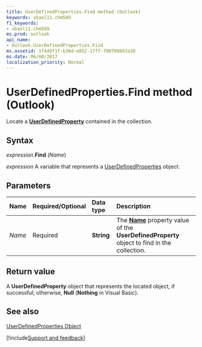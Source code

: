 ```yaml
---
title: UserDefinedProperties.Find method (Outlook)
keywords: vbaol11.chm589
f1_keywords:
- vbaol11.chm589
ms.prod: outlook
api_name:
- Outlook.UserDefinedProperties.Find
ms.assetid: 1f4ddf1f-b36d-e852-17ff-700708893a30
ms.date: 06/08/2017
localization_priority: Normal
---
```



# UserDefinedProperties.Find method (Outlook)

Locate a  **[UserDefinedProperty](Outlook.UserDefinedProperty.md)** contained in the collection.


## Syntax

_expression_.**Find** (_Name_)

_expression_ A variable that represents a [UserDefinedProperties](Outlook.UserDefinedProperties.md) object.


## Parameters

|Name|Required/Optional|Data type|Description|
|:-----|:-----|:-----|:-----|
| _Name_|Required| **String**|The  **[Name](Outlook.UserDefinedProperty.Name.md)** property value of the **UserDefinedProperty** object to find in the collection.|

## Return value

A  **UserDefinedProperty** object that represents the located object, if successful; otherwise, **Null** (**Nothing** in Visual Basic).


## See also


[UserDefinedProperties Object](Outlook.UserDefinedProperties.md)

[!include[Support and feedback](~/includes/feedback-boilerplate.md)]